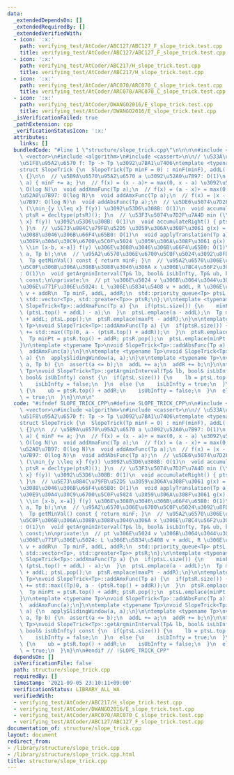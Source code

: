 ```yaml
---
data:
  _extendedDependsOn: []
  _extendedRequiredBy: []
  _extendedVerifiedWith:
  - icon: ':x:'
    path: verifying_test/AtCoder/ABC127/ABC127_F_slope_trick.test.cpp
    title: verifying_test/AtCoder/ABC127/ABC127_F_slope_trick.test.cpp
  - icon: ':x:'
    path: verifying_test/AtCoder/ABC217/H_slope_trick.test.cpp
    title: verifying_test/AtCoder/ABC217/H_slope_trick.test.cpp
  - icon: ':x:'
    path: verifying_test/AtCoder/ARC070/ARC070_C_slope_trick.test.cpp
    title: verifying_test/AtCoder/ARC070/ARC070_C_slope_trick.test.cpp
  - icon: ':x:'
    path: verifying_test/AtCoder/DWANGO2016/E_slope_trick.test.cpp
    title: verifying_test/AtCoder/DWANGO2016/E_slope_trick.test.cpp
  _isVerificationFailed: true
  _pathExtension: cpp
  _verificationStatusIcon: ':x:'
  attributes:
    links: []
  bundledCode: "#line 1 \"structure/slope_trick.cpp\"\n\n\n\n#include <queue>\n#include\
    \ <vector>\n#include <algorithm>\n#include <cassert>\n\n// \u533A\u5206\u7DDA\u5F62\
    \u51F8\u95A2\u6570 f: Tp -> Tp \u3092\u7BA1\u7406\ntemplate <typename Tp = int>\n\
    struct SlopeTrick {\n  SlopeTrick(Tp minF = 0) : minF(minF), addL((Tp)0), addR((Tp)0)\
    \ {}\n\n  // \u5B9A\u6570\u95A2\u6570 a \u3092\u52A0\u7B97: O(1)\n  void addConstFunc(Tp\
    \ a) { minF += a; }\n  // f(x) = (x - a)+ = max(0, x - a) \u3092\u52A0\u7B97:\
    \ O(log N)\n  void addXmaFunc(Tp a);\n  // f(x) = (a - x)+ = max(0, a - x) \u3092\
    \u52A0\u7B97: O(log N)\n  void addAmxFunc(Tp a);\n  // f(x) = |x - a| \u3092\u52A0\
    \u7B97: O(log N)\n  void addAbsFunc(Tp a);\n  // \u5DE6\u5074\u7D2F\u7A4D min\
    \ (\\min_{y \\leq x} f(y)) \u3092\u53D6\u308B: O(1)\n  void accumulateLeft() {\
    \ ptsR = decltype(ptsR)(); }\n  // \u53F3\u5074\u7D2F\u7A4D min (\\min_{y \\geq\
    \ x} f(y)) \u3092\u53D6\u308B: O(1)\n  void accumulateRight() { ptsL = decltype(ptsL)();\
    \ }\n  // \u5E73\u884C\u79FB\u52D5 \u3059\u306A\u308F\u3061 g(x) = f(x - a) \u306E\
    \u3088\u3046\u306B\u66F4\u65B0: O(1)\n  void applyTranslation(Tp a);\n  // \u30B9\
    \u30E9\u30A4\u30C9\u6700\u5C0F\u5024 \u3059\u306A\u308F\u3061 g(x) = \\min_{y\
    \ \\in [x-b, x-a]} f(y) \u306E\u3088\u3046\u306B\u66F4\u65B0: O(1)\n  void applySlidingWindow(Tp\
    \ a, Tp b);\n\n  // \u95A2\u6570\u306E\u6700\u5C0F\u5024\u3092\u8FD4\u3059: O(1)\n\
    \  Tp getMinVal() const { return minF; }\n  // \u95A2\u6570\u306E\u5024\u304C\u6700\
    \u5C0F\u306B\u306A\u308B\u3088\u3046\u306A x \u306E\u7BC4\u56F2\u3092\u8FD4\u3059\
    : O(1)\n  void getArgminInterval(Tp& lb, bool& isLbInfty, Tp& ub, bool& isUbInfty)\
    \ const;\n\nprivate:\n  // pt \u306E\u5024 v \u306B\u3064\u3044\u3066\u3001\u305D\
    \u306E\u771F\u306E\u5024: L \u306E\u5834\u5408 v + addL, R \u306E\u5834\u5408\
    \ v + addR\n  Tp minF, addL, addR;\n  std::priority_queue<Tp> ptsL;\n  std::priority_queue<Tp,\
    \ std::vector<Tp>, std::greater<Tp>> ptsR;\n};\n\ntemplate <typename Tp>\nvoid\
    \ SlopeTrick<Tp>::addXmaFunc(Tp a) {\n  if(ptsL.size()) {\n    minF += std::max((Tp)0,\
    \ (ptsL.top() + addL) - a);\n  }\n  ptsL.emplace(a - addL);\n  Tp maxPt = ptsL.top()\
    \ + addL; ptsL.pop();\n  ptsR.emplace(maxPt - addR);\n}\n\ntemplate <typename\
    \ Tp>\nvoid SlopeTrick<Tp>::addAmxFunc(Tp a) {\n  if(ptsR.size()) {\n    minF\
    \ += std::max((Tp)0, a - (ptsR.top() + addR));\n  }\n  ptsR.emplace(a - addR);\n\
    \  Tp minPt = ptsR.top() + addR; ptsR.pop();\n  ptsL.emplace(minPt - addL);\n\
    }\n\ntemplate <typename Tp>\nvoid SlopeTrick<Tp>::addAbsFunc(Tp a) {\n  addXmaFunc(a);\n\
    \  addAmxFunc(a);\n}\n\ntemplate <typename Tp>\nvoid SlopeTrick<Tp>::applyTranslation(Tp\
    \ a) {\n  applySlidingWindow(a, a);\n}\n\ntemplate <typename Tp>\nvoid SlopeTrick<Tp>::applySlidingWindow(Tp\
    \ a, Tp b) {\n  assert(a <= b);\n  addL += a;\n  addR += b;\n}\n\ntemplate <typename\
    \ Tp>\nvoid SlopeTrick<Tp>::getArgminInterval(Tp& lb, bool& isLbInfty, Tp& ub,\
    \ bool& isUbInfty) const {\n  if(ptsL.size()) {\n    lb = ptsL.top() + addL;\n\
    \    isLbInfty = false;\n  }\n  else {\n    isLbInfty = true;\n  }\n\n  if(ptsR.size())\
    \ {\n    ub = ptsR.top() + addR;\n    isUbInfty = false;\n  }\n  else {\n    isUbInfty\
    \ = true;\n  }\n}\n\n\n"
  code: "#ifndef SLOPE_TRICK_CPP\n#define SLOPE_TRICK_CPP\n\n#include <queue>\n#include\
    \ <vector>\n#include <algorithm>\n#include <cassert>\n\n// \u533A\u5206\u7DDA\u5F62\
    \u51F8\u95A2\u6570 f: Tp -> Tp \u3092\u7BA1\u7406\ntemplate <typename Tp = int>\n\
    struct SlopeTrick {\n  SlopeTrick(Tp minF = 0) : minF(minF), addL((Tp)0), addR((Tp)0)\
    \ {}\n\n  // \u5B9A\u6570\u95A2\u6570 a \u3092\u52A0\u7B97: O(1)\n  void addConstFunc(Tp\
    \ a) { minF += a; }\n  // f(x) = (x - a)+ = max(0, x - a) \u3092\u52A0\u7B97:\
    \ O(log N)\n  void addXmaFunc(Tp a);\n  // f(x) = (a - x)+ = max(0, a - x) \u3092\
    \u52A0\u7B97: O(log N)\n  void addAmxFunc(Tp a);\n  // f(x) = |x - a| \u3092\u52A0\
    \u7B97: O(log N)\n  void addAbsFunc(Tp a);\n  // \u5DE6\u5074\u7D2F\u7A4D min\
    \ (\\min_{y \\leq x} f(y)) \u3092\u53D6\u308B: O(1)\n  void accumulateLeft() {\
    \ ptsR = decltype(ptsR)(); }\n  // \u53F3\u5074\u7D2F\u7A4D min (\\min_{y \\geq\
    \ x} f(y)) \u3092\u53D6\u308B: O(1)\n  void accumulateRight() { ptsL = decltype(ptsL)();\
    \ }\n  // \u5E73\u884C\u79FB\u52D5 \u3059\u306A\u308F\u3061 g(x) = f(x - a) \u306E\
    \u3088\u3046\u306B\u66F4\u65B0: O(1)\n  void applyTranslation(Tp a);\n  // \u30B9\
    \u30E9\u30A4\u30C9\u6700\u5C0F\u5024 \u3059\u306A\u308F\u3061 g(x) = \\min_{y\
    \ \\in [x-b, x-a]} f(y) \u306E\u3088\u3046\u306B\u66F4\u65B0: O(1)\n  void applySlidingWindow(Tp\
    \ a, Tp b);\n\n  // \u95A2\u6570\u306E\u6700\u5C0F\u5024\u3092\u8FD4\u3059: O(1)\n\
    \  Tp getMinVal() const { return minF; }\n  // \u95A2\u6570\u306E\u5024\u304C\u6700\
    \u5C0F\u306B\u306A\u308B\u3088\u3046\u306A x \u306E\u7BC4\u56F2\u3092\u8FD4\u3059\
    : O(1)\n  void getArgminInterval(Tp& lb, bool& isLbInfty, Tp& ub, bool& isUbInfty)\
    \ const;\n\nprivate:\n  // pt \u306E\u5024 v \u306B\u3064\u3044\u3066\u3001\u305D\
    \u306E\u771F\u306E\u5024: L \u306E\u5834\u5408 v + addL, R \u306E\u5834\u5408\
    \ v + addR\n  Tp minF, addL, addR;\n  std::priority_queue<Tp> ptsL;\n  std::priority_queue<Tp,\
    \ std::vector<Tp>, std::greater<Tp>> ptsR;\n};\n\ntemplate <typename Tp>\nvoid\
    \ SlopeTrick<Tp>::addXmaFunc(Tp a) {\n  if(ptsL.size()) {\n    minF += std::max((Tp)0,\
    \ (ptsL.top() + addL) - a);\n  }\n  ptsL.emplace(a - addL);\n  Tp maxPt = ptsL.top()\
    \ + addL; ptsL.pop();\n  ptsR.emplace(maxPt - addR);\n}\n\ntemplate <typename\
    \ Tp>\nvoid SlopeTrick<Tp>::addAmxFunc(Tp a) {\n  if(ptsR.size()) {\n    minF\
    \ += std::max((Tp)0, a - (ptsR.top() + addR));\n  }\n  ptsR.emplace(a - addR);\n\
    \  Tp minPt = ptsR.top() + addR; ptsR.pop();\n  ptsL.emplace(minPt - addL);\n\
    }\n\ntemplate <typename Tp>\nvoid SlopeTrick<Tp>::addAbsFunc(Tp a) {\n  addXmaFunc(a);\n\
    \  addAmxFunc(a);\n}\n\ntemplate <typename Tp>\nvoid SlopeTrick<Tp>::applyTranslation(Tp\
    \ a) {\n  applySlidingWindow(a, a);\n}\n\ntemplate <typename Tp>\nvoid SlopeTrick<Tp>::applySlidingWindow(Tp\
    \ a, Tp b) {\n  assert(a <= b);\n  addL += a;\n  addR += b;\n}\n\ntemplate <typename\
    \ Tp>\nvoid SlopeTrick<Tp>::getArgminInterval(Tp& lb, bool& isLbInfty, Tp& ub,\
    \ bool& isUbInfty) const {\n  if(ptsL.size()) {\n    lb = ptsL.top() + addL;\n\
    \    isLbInfty = false;\n  }\n  else {\n    isLbInfty = true;\n  }\n\n  if(ptsR.size())\
    \ {\n    ub = ptsR.top() + addR;\n    isUbInfty = false;\n  }\n  else {\n    isUbInfty\
    \ = true;\n  }\n}\n\n#endif // !SLOPE_TRICK_CPP"
  dependsOn: []
  isVerificationFile: false
  path: structure/slope_trick.cpp
  requiredBy: []
  timestamp: '2021-09-05 23:10:11+09:00'
  verificationStatus: LIBRARY_ALL_WA
  verifiedWith:
  - verifying_test/AtCoder/ABC217/H_slope_trick.test.cpp
  - verifying_test/AtCoder/DWANGO2016/E_slope_trick.test.cpp
  - verifying_test/AtCoder/ARC070/ARC070_C_slope_trick.test.cpp
  - verifying_test/AtCoder/ABC127/ABC127_F_slope_trick.test.cpp
documentation_of: structure/slope_trick.cpp
layout: document
redirect_from:
- /library/structure/slope_trick.cpp
- /library/structure/slope_trick.cpp.html
title: structure/slope_trick.cpp
---
```


